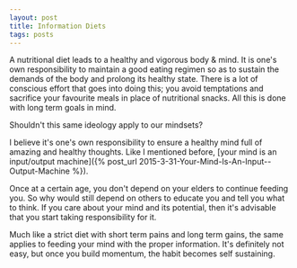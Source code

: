 ```yaml
---
layout: post
title: Information Diets
tags: posts
---
```

A nutritional diet leads to a healthy and vigorous body & mind. It is one's own responsibility to maintain a good eating regimen so as to sustain the demands of the body and prolong its healthy state. There is a lot of conscious effort that goes into doing this; you avoid temptations and sacrifice your favourite meals in place of nutritional snacks. All this is done with long term goals in mind.

Shouldn't this same ideology apply to our mindsets? 

I believe it's one's own responsibility to ensure a healthy mind full of amazing and healthy thoughts. Like I mentioned before, [your mind is an input/output machine]({% post_url 2015-3-31-Your-Mind-Is-An-Input--Output-Machine %}).
 

Once at a certain age, you don't depend on your elders to continue feeding you. So why would still depend on others to educate you and tell you what to think. If you care about your mind and its potential, then it's advisable that you start taking responsibility for it. 

Much like a strict diet with short term pains and long term gains, the same applies to feeding your mind with the proper information. It's definitely not easy, but once you build momentum, the habit becomes self sustaining.
